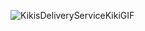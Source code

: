 ![KikisDeliveryServiceKikiGIF](https://github.com/sSquishy/sSquishy/assets/126607972/947e6602-5f27-4ae8-a0e2-7483428fc0f5)
 

